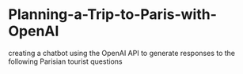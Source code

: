# Planning-a-Trip-to-Paris-with-OpenAI
creating a chatbot using the OpenAI API to generate responses to the following Parisian tourist questions
